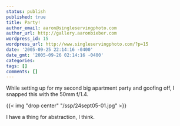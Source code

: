 ```yaml
---
status: publish
published: true
title: Party!
author_email: aaron@singleservingphoto.com
author_url: http://gallery.aaronbieber.com
wordpress_id: 15
wordpress_url: http://www.singleservingphoto.com/?p=15
date: '2005-09-25 22:14:16 -0400'
date_gmt: '2005-09-26 02:14:16 -0400'
categories:
tags: []
comments: []
---
```

While setting up for my second big apartment party and goofing off, I
snapped this with the 50mm f/1.4.

{{< img "drop center" "/ssp/24sept05-01.jpg" >}}

I have a thing for abstraction, I think.
